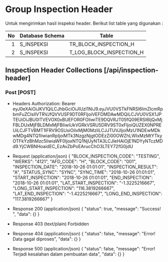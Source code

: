 # Group Inspection Header

Untuk mengirimkan hasil inspeksi header. Berikut list table yang digunakan :

No | Database Schema | Table
--:| ---- | -----------
 1 | S_INSPEKSI  | TR_BLOCK_INSPECTION_H
 2 | S_INSPEKSI  | T_LOG_BLOCK_INSPECTION_H

## Inspection Header Collections [/api/inspection-header]

### Post [POST]

+ Headers
	Authorization: Bearer eyJ0eXAiOiJKV1QiLCJhbGciOiJIUzI1NiJ9.eyJVU0VSTkFNRSI6ImZlcmRpbmFuZCIsIlVTRVJfQVVUSF9DT0RFIjoiVEFDMDAwMDQiLCJVU0VSX1JPTEUiOiJBU0lTVEVOX0xBUEFOR0FOIiwiTE9DQVRJT05fQ09ERSI6IjQxMjFBLDUxMjFBLDMxMjFBIiwiUkVGRkVSRU5DRV9ST0xFIjoiQUZEX0NPREUiLCJFTVBMT1lFRV9OSUsiOiIxMjM0MzIiLCJJTUVJIjoiMzU1NDEwMDkwMDg4NTQ1IiwianRpIjoiMTk3NzgzNjgtODEzZi00OWZhLWIxMzMtYTkyOTFkYzBhMzc5IiwiaWF0IjoxNTQ1NjUyNTA3LCJleHAiOjE1NDYyNTczMDd9.YjCWBNHoaidEC_EzAvZbPoEArucChO3LTEY72fG0jdU

+ Request (application/json)
	{
		"BLOCK_INSPECTION_CODE": "TESTING",
		"WERKS": "4121",
		"AFD_CODE": "H",
		"BLOCK_CODE": "001",
		"INSPECTION_DATE": "2018-10-26 01:01:01",
		"INSPECTION_RESULT": "A",
		"STATUS_SYNC": "SYNC",
		"SYNC_TIME": "2018-10-26 01:01:01",
		"START_INSPECTION": "2018-10-26 01:01:01",
		"END_INSPECTION": "2018-10-26 01:01:01",
		"LAT_START_INSPECTION": "-1.3225216667",
		"LONG_START_INSPECTION": "116.3819266667",
		"LAT_END_INSPECTION": "-1.4225216667",
		"LONG_END_INSPECTION": "117.3819266667"
	}

+ Response 200 (application/json)
	{
		"status": true,
		"message": "Success! ",
		"data": {}
	}
+ Response 403 (text/plain)
	Forbidden

+ Response 404 (application/json)
	{
		"status": false,
		"message": "Error! Data gagal diproses",
		"data": {}
	}

+ Response 500 (application/json)
	{
		"status": false,
		"message": "Error! Terjadi kesalahan dalam pembuatan data",
		"data": {}
	}